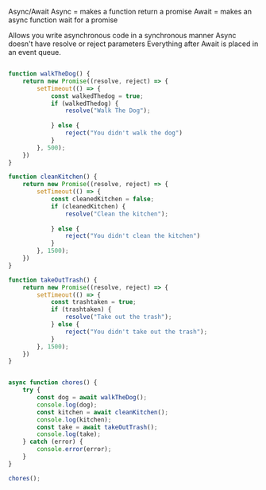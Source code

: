 Async/Await
Async = makes a function return a promise
Await = makes an async function wait for a promise

Allows you write asynchronous code in a synchronous manner Async doesn't have resolve or reject parameters Everything after Await is placed in an event queue.


```js

function walkTheDog() {
    return new Promise((resolve, reject) => {
        setTimeout(() => {
            const walkedThedog = true;
            if (walkedThedog) {
                resolve("Walk The Dog");
                
            } else {
                reject("You didn't walk the dog")
            }
        }, 500);
    })
}

function cleanKitchen() {
    return new Promise((resolve, reject) => {
        setTimeout(() => {
            const cleanedKitchen = false;
            if (cleanedKitchen) {
                resolve("Clean the kitchen");
                
            } else {
                reject("You didn't clean the kitchen")
            }
        }, 1500);
    })
}

function takeOutTrash() {
    return new Promise((resolve, reject) => {
        setTimeout(() => {
            const trashtaken = true;
            if (trashtaken) {
                resolve("Take out the trash");
            } else {
                reject("You didn't take out the trash");
            }
        }, 1500);
    })
}


async function chores() {
    try {
        const dog = await walkTheDog();
        console.log(dog);
        const kitchen = await cleanKitchen();
        console.log(kitchen);
        const take = await takeOutTrash();
        console.log(take);
    } catch (error) {
        console.error(error);
    }
}

chores();
```